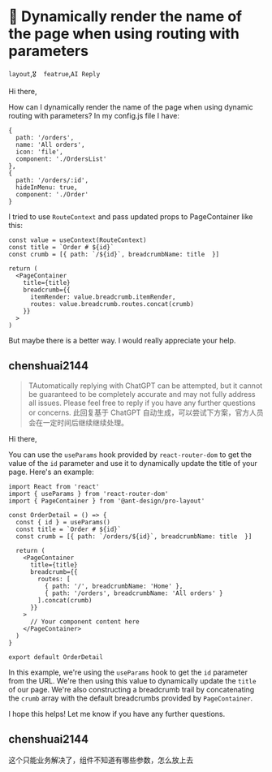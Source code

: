 # 🧐 Dynamically render the name of the page when using routing with parameters

`layout`,`🎖️  featrue`,`AI Reply`

Hi there,

How can I dynamically render the name of the page when using dynamic routing with parameters? In my config.js file I have:

```
{
  path: '/orders',
  name: 'All orders',
  icon: 'file',
  component: './OrdersList'
},
{
  path: '/orders/:id',
  hideInMenu: true,
  component: './Order'
}
```

I tried to use `RouteContext` and pass updated props to PageContainer like this:

```
const value = useContext(RouteContext)
const title = `Order # ${id}`
const crumb = [{ path: `/${id}`, breadcrumbName: title  }]

return (
  <PageContainer
    title={title}
    breadcrumb={{
      itemRender: value.breadcrumb.itemRender,
      routes: value.breadcrumb.routes.concat(crumb)
    }}
  >
)
```

But maybe there is a better way. I would really appreciate your help.

## chenshuai2144

> TAutomatically replying with ChatGPT can be attempted, but it cannot be guaranteed to be completely accurate and may not fully address all issues. Please feel free to reply if you have any further questions or concerns.
> 此回复基于 ChatGPT 自动生成，可以尝试下方案，官方人员会在一定时间后继续继续处理。

Hi there,

You can use the `useParams` hook provided by `react-router-dom` to get the value of the `id` parameter and use it to dynamically update the title of your page. Here's an example:

```
import React from 'react'
import { useParams } from 'react-router-dom'
import { PageContainer } from '@ant-design/pro-layout'

const OrderDetail = () => {
  const { id } = useParams()
  const title = `Order # ${id}`
  const crumb = [{ path: `/orders/${id}`, breadcrumbName: title  }]

  return (
    <PageContainer
      title={title}
      breadcrumb={{
        routes: [
          { path: '/', breadcrumbName: 'Home' },
          { path: '/orders', breadcrumbName: 'All orders' }
        ].concat(crumb)
      }}
    >
      // Your component content here
    </PageContainer>
  )
}

export default OrderDetail
```

In this example, we're using the `useParams` hook to get the `id` parameter from the URL. We're then using this value to dynamically update the `title` of our page. We're also constructing a breadcrumb trail by concatenating the `crumb` array with the default breadcrumbs provided by `PageContainer`.

I hope this helps! Let me know if you have any further questions.

## chenshuai2144

这个只能业务解决了，组件不知道有哪些参数，怎么放上去
